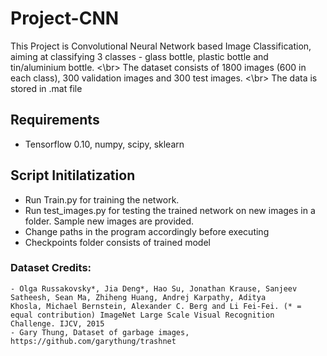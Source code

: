 # Project-CNN
This Project is Convolutional Neural Network based Image Classification, aiming at classifying 3 classes - glass bottle, plastic bottle and tin/aluminium bottle. <\br>
The dataset consists of 1800 images (600 in each class), 300 validation images and 300 test images. <\br>
The data is stored in .mat file
## Requirements
   - Tensorflow 0.10, numpy, scipy, sklearn
## Script Initilatization
   - Run Train.py for training the network.
   - Run test_images.py for testing the trained network on new images in a folder. Sample new images are provided.
   - Change paths in the program accordingly before executing
   - Checkpoints folder consists of trained model
### Dataset Credits:
    - Olga Russakovsky*, Jia Deng*, Hao Su, Jonathan Krause, Sanjeev Satheesh, Sean Ma, Zhiheng Huang, Andrej Karpathy, Aditya
    Khosla, Michael Bernstein, Alexander C. Berg and Li Fei-Fei. (* = equal contribution) ImageNet Large Scale Visual Recognition
    Challenge. IJCV, 2015
    - Gary Thung, Dataset of garbage images, https://github.com/garythung/trashnet
